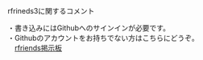 rfrineds3に関するコメント  
  
・書き込みにはGithubへのサインインが必要です。    
・Githubのアカウントをお持ちでない方はこちらにどうぞ。  
　[rfriends掲示板]([http://www.rf3.shop/wforum/wforum.cgi](http://rf3.s331.xrea.com/wforum/wforum.cgi))　  
  
<script src="https://utteranc.es/client.js"
        repo="rfriends/rfriends"
        issue-term="pathname"
        theme="github-light"
        crossorigin="anonymous"
        async>
</script>

　
